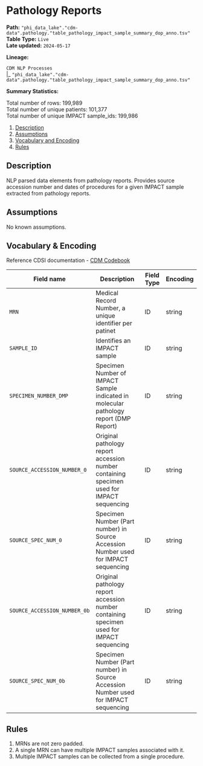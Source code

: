 # Pathology Reports 

<b>Path:</b> `"phi_data_lake"."cdm-data".pathology."table_pathology_impact_sample_summary_dop_anno.tsv"` <br/>
<b>Table Type:</b> `Live` <br/>
<b>Late updated:</b> `2024-05-17` <br/>

<b>Lineage:</b> 

`CDM NLP Processes` <br/>
|_ `"phi_data_lake"."cdm-data".pathology."table_pathology_impact_sample_summary_dop_anno.tsv"` <br/>

<b>Summary Statistics:</b>

Total number of rows: 199,989 <br/>
Total number of unique patients: 101,377 <br/>
Total number of unique IMPACT sample_ids: 199,986 <br/>


1. [Description](#description)
2. [Assumptions](#assumptions)
3. [Vocabulary and Encoding](#vocabulary)
3. [Rules](#rules)


## Description <a name="description"></a>

NLP parsed data elements from pathology reports. Provides source accession number and dates of procedures for a given IMPACT sample extracted from pathology reports.

## Assumptions <a name="assumptions"></a>

No known assumptions.


## Vocabulary & Encoding <a name="vocabulary"></a>

Reference CDSI documentation - [CDM Codebook](https://docs.google.com/spreadsheets/d/1po0GdSwqmmXibz4e-7YvTPUbXpi0WYv3c2ImdHXxyuc/edit#gid=187767892)

| **Field name** | **Description** | **Field Type** | **Encoding** |
|---|---|---|---|
| `MRN` | Medical Record Number, a unique identifier per patinet  | ID | string |
| `SAMPLE_ID` | Identifies an IMPACT sample  | ID | string |
| `SPECIMEN_NUMBER_DMP` | Specimen Number of IMPACT Sample indicated in molecular pathology report (DMP Report)  | ID | string |
| `SOURCE_ACCESSION_NUMBER_0` | Original pathology report accession number containing specimen used for IMPACT sequencing  | ID | string |
| `SOURCE_SPEC_NUM_0` | Specimen Number (Part number) in Source Accession Number used for IMPACT sequencing    | ID | string |
| `SOURCE_ACCESSION_NUMBER_0b` | Original pathology report accession number containing specimen used for IMPACT sequencing   | ID | string |
| `SOURCE_SPEC_NUM_0b` | Specimen Number (Part number) in Source Accession Number used for IMPACT sequencing | ID | string |



## Rules <a name="rules"></a>

1. MRNs are not zero padded.
2. A single MRN can have multiple IMPACT samples associated with it.
3. Multiple IMPACT samples can be collected from a single procedure.



